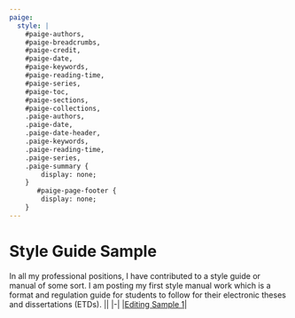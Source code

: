 ```yaml
---
paige: 
  style: |
    #paige-authors,
    #paige-breadcrumbs,
    #paige-credit,
    #paige-date,
    #paige-keywords,
    #paige-reading-time,
    #paige-series,
    #paige-toc,
    #paige-sections,
    #paige-collections,
    .paige-authors,
    .paige-date,
    .paige-date-header,
    .paige-keywords,
    .paige-reading-time,
    .paige-series,
    .paige-summary {
        display: none;
    }
       #paige-page-footer {
        display: none;
    }
---
```

# Style Guide Sample
In all my professional positions, I have contributed to a style guide or manual of some sort. I am posting my first style manual work which is a format and regulation guide for students to follow for their electronic theses and dissertations (ETDs).
||
|-|
|[Editing Sample 1](./guidelines_sample.pdf)|